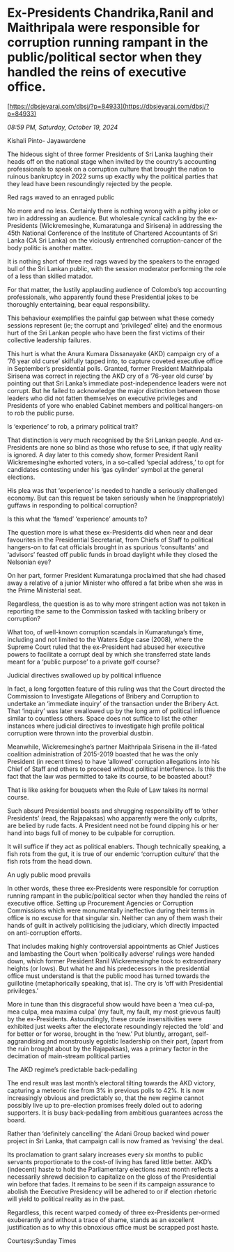 # Ex-Presidents  Chandrika,Ranil and Maithripala were responsible for corruption running rampant in the public/political sector when they handled the reins of executive office.

[https://dbsjeyaraj.com/dbsj/?p=84933](https://dbsjeyaraj.com/dbsj/?p=84933)

*08:59 PM, Saturday, October 19, 2024*

Kishali Pinto- Jayawardene

The hideous sight of three former Presidents of Sri Lanka laughing their heads off on the national stage when invited by the country’s accounting professionals to speak on a corruption culture that brought the nation to ruinous bankruptcy in 2022 sums up exactly why the political parties that they lead have been resoundingly rejected by the people.

Red rags waved to an enraged public

No more and no less. Certainly there is nothing wrong with a pithy joke or two in addressing an audience. But wholesale cynical cackling by the ex-Presidents (Wickremesinghe, Kumaratunga and Sirisena) in addressing the 45th National Conference of the Institute of Chartered Accountants of Sri Lanka (CA Sri Lanka) on the viciously entrenched corruption-cancer of the body politic is another matter.

It is nothing short of three red rags waved by the speakers to the enraged bull of the Sri Lankan public, with the session moderator performing the role of a less than skilled matador.

For that matter, the lustily applauding audience of Colombo’s top accounting professionals, who apparently found these Presidential jokes to be thoroughly entertaining, bear equal responsibility.

This behaviour exemplifies the painful gap between what these comedy sessions represent (ie; the corrupt and ‘privileged’ elite) and the enormous hurt of the Sri Lankan people who have been the first victims of their collective leadership failures.

This hurt is what the Anura Kumara Dissanayake (AKD) campaign cry of a ’76 year old curse’ skilfully tapped into, to capture coveted executive office in September’s presidential polls. Granted, former President Maithripala Sirisena was correct in rejecting the AKD cry of a ’76-year old curse’ by pointing out that Sri Lanka’s immediate post-independence leaders were not corrupt. But he failed to acknowledge the major distinction between those leaders who did not fatten themselves on executive privileges and Presidents of yore who enabled Cabinet members and political hangers-on to rob the public purse.

Is ‘experience’ to rob, a primary political trait?

That distinction is very much recognised by the Sri Lankan people. And ex-Presidents are none so blind as those who refuse to see, if that ugly reality is ignored. A day later to this comedy show, former President Ranil Wickremesinghe exhorted voters, in a so-called ‘special address,’ to opt for candidates contesting under his ‘gas cylinder’ symbol at the general elections.

His plea was that ‘experience’ is needed to handle a seriously challenged economy. But can this request be taken seriously when he (inappropriately) guffaws in responding to political corruption?

Is this what the ‘famed’ ‘experience’ amounts to?

The question more is what these ex-Presidents did when near and dear favourites in the Presidential Secretariat, from Chiefs of Staff to political hangers-on to fat cat officials brought in as spurious ‘consultants’ and ‘advisors’ feasted off public funds in broad daylight while they closed the Nelsonian eye?

On her part, former President Kumaratunga proclaimed that she had chased away a relative of a junior Minister who offered a fat bribe when she was in the Prime Ministerial seat.

Regardless, the question is as to why more stringent action was not taken in reporting the same to the Commission tasked with tackling bribery or corruption?

What too, of well-known corruption scandals in Kumaratunga’s time, including and not limited to the Waters Edge case (2008), where the Supreme Court ruled that the ex-President had abused her executive powers to facilitate a corrupt deal by which she transferred state lands meant for a ‘public purpose’ to a private golf course?

Judicial directives swallowed up by political influence

In fact, a long forgotten feature of this ruling was that the Court directed the Commission to Investigate Allegations of Bribery and Corruption to undertake an ‘immediate inquiry’ of the transaction under the Bribery Act. That ‘inquiry’ was later swallowed up by the long arm of political influence similar to countless others. Space does not suffice to list the other instances where judicial directives to investigate high profile political corruption were thrown into the proverbial dustbin.

Meanwhile, Wickremesinghe’s partner Maithripala Sirisena in the ill-fated coalition administration of 2015-2019 boasted that he was the only President (in recent times) to have ‘allowed’ corruption allegations into his Chief of Staff and others to proceed without political interference. Is this the fact that the law was permitted to take its course, to be boasted about?

That is like asking for bouquets when the Rule of Law takes its normal course.

Such absurd Presidential boasts and shrugging responsibility off to ‘other Presidents’ (read, the Rajapaksas) who apparently were the only culprits, are belied by rude facts. A President need not be found dipping his or her hand into bags full of money to be culpable for corruption.

It will suffice if they act as political enablers. Though technically speaking, a fish rots from the gut, it is true of our endemic ‘corruption culture’ that the fish rots from the head down.

An ugly public mood prevails

In other words, these three ex-Presidents were responsible for corruption running rampant in the public/political sector when they handled the reins of executive office. Setting up Procurement Agencies or Corruption Commissions which were monumentally ineffective during their terms in office is no excuse for that singular sin. Neither can any of them wash their hands of guilt in actively politicising the judiciary, which directly impacted on anti-corruption efforts.

That includes making highly controversial appointments as Chief Justices and lambasting the Court when ‘politically adverse’ rulings were handed down, which former President Ranil Wickremesinghe took to extraordinary heights (or lows). But what he and his predecessors in the presidential office must understand is that the public mood has turned towards the guillotine (metaphorically speaking, that is). The cry is ‘off with Presidential privileges.’

More in tune than this disgraceful show would have been a ‘mea cul-pa, mea culpa, mea maxima culpa’ (my fault, my fault, my most grievous fault) by the ex-Presidents. Astoundingly, these crude insensitivities were exhibited just weeks after the electorate resoundingly rejected the ‘old’ and for better or for worse, brought in the ‘new.’ Put bluntly, arrogant, self-aggrandising and monstrously egoistic leadership on their part, (apart from the ruin brought about by the Rajapaksas), was a primary factor in the decimation of main-stream political parties

The AKD regime’s predictable back-pedalling

The end result was last month’s electoral tilting towards the AKD victory, capturing a meteoric rise from 3% in previous polls to 42%. It is now increasingly obvious and predictably so, that the new regime cannot possibly live up to pre-election promises freely doled out to adoring supporters. It is busy back-pedalling from ambitious guarantees across the board.

Rather than ‘definitely cancelling’ the Adani Group backed wind power project in Sri Lanka, that campaign call is now framed as ‘revising’ the deal.

Its proclamation to grant salary increases every six months to public servants proportionate to the cost-of living has fared little better. AKD’s (indecent) haste to hold the Parliamentary elections next month reflects a necessarily shrewd decision to capitalize on the gloss of the Presidential win before that fades. It remains to be seen if its campaign assurance to abolish the Executive Presidency will be adhered to or if election rhetoric will yield to political reality as in the past.

Regardless, this recent warped comedy of three ex-Presidents per-ormed exuberantly and without a trace of shame, stands as an excellent justification as to why this obnoxious office must be scrapped post haste.

Courtesy:Sunday Times

